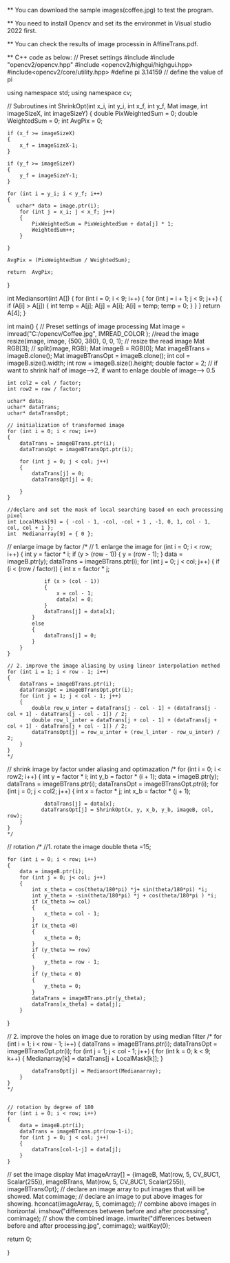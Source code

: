 ** You can download the sample images(coffee.jpg) to test the program.

** You need to install Opencv and set its the environmet in Visual studio 2022 first.

** You can check the results of image processin in AffineTrans.pdf.

** C++ code as below:
// Preset settings
#include <iostream>
#include "opencv2/opencv.hpp"
#include <opencv2/highgui/highgui.hpp>
#include<opencv2/core/utility.hpp>
#define pi  3.14159 // define the value of pi

using namespace std;
using namespace cv;

// Subroutines
int ShrinkOpt(int x_i, int y_i, int x_f, int y_f, Mat image, int imageSizeX, int imageSizeY)
{
    double PixWeightedSum = 0;
    double WeightedSum = 0;
    int AvgPix = 0;

    if (x_f >= imageSizeX)
    {
        x_f = imageSizeX-1;
    }

    if (y_f >= imageSizeY)
    {
        y_f = imageSizeY-1;
    }
    
    for (int i = y_i; i < y_f; i++)
    {
       uchar* data = image.ptr(i);
        for (int j = x_i; j < x_f; j++)
        {
            PixWeightedSum = PixWeightedSum + data[j] * 1;
            WeightedSum++;
        }

    }

    AvgPix = (PixWeightedSum / WeightedSum);
    
    return  AvgPix;
}

int Mediansort(int A[])
{
    for (int i = 0; i < 9; i++)
    {
        for (int j = i + 1; j < 9; j++)
        {
            if (A[i] > A[j])
            {
                int  temp = A[j];
                A[j] = A[i];
                A[i] = temp;
                temp = 0;
            }
        }
    }
    return A[4];
}

int main()
{
    // Preset settings of image processing
    Mat  image = imread("C:/opencv/Coffee.jpg", IMREAD_COLOR ); //read the image
    resize(image, image, {500, 380}, 0, 0, 1); // resize the read image
    Mat RGB[3]; // 
    split(image, RGB);
    Mat imageB = RGB[0];
    Mat imageBTrans = imageB.clone();
    Mat imageBTransOpt = imageB.clone();
    int col = imageB.size().width;
    int row = imageB.size().height;
    double  factor = 2; // if want to shrink half of image-->2, if want to enlage double of image--> 0.5
  
    int col2 = col / factor;
    int row2 = row / factor;
    
    uchar* data;
    uchar* dataTrans;
    uchar* dataTransOpt;

    // initialization of transformed image
    for (int i = 0; i < row; i++)
    {
        dataTrans = imageBTrans.ptr(i);
        dataTransOpt = imageBTransOpt.ptr(i);
  
        for (int j = 0; j < col; j++)
        {
            dataTrans[j] = 0;
            dataTransOpt[j] = 0;
          
        }
    }
    
    //declare and set the mask of local searching based on each processing pixel
    int LocalMask[9] = { -col - 1, -col, -col + 1 , -1, 0, 1, col - 1, col, col + 1 }; 
    int  Medianarray[9] = { 0 };

// enlarge image by factor 
    /*
   // 1. enlarge the image
    for (int i = 0; i < row; i++)
    {
        int y = factor * i;
        if (y > (row - 1))
        {
            y = (row - 1);
        }
        data = imageB.ptr(y);
        dataTrans = imageBTrans.ptr(i);
        for (int j = 0; j < col; j++)
        {
            if (i < (row / factor))
            {
                int x = factor * j;

                if (x > (col - 1))
                {
                    x = col - 1;
                    data[x] = 0;
                }
                dataTrans[j] = data[x];
            }
            else
            {
                dataTrans[j] = 0;
            }
        }
    }

    // 2. improve the image aliasing by using linear interpolation method 
    for (int i = 1; i < row - 1; i++)
    {
        dataTrans = imageBTrans.ptr(i);
        dataTransOpt = imageBTransOpt.ptr(i);
        for (int j = 1; j < col - 1; j++)
        {
            double row_u_inter = dataTrans[j - col - 1] + (dataTrans[j - col + 1] - dataTrans[j - col - 1]) / 2;
            double row_l_inter = dataTrans[j + col - 1] + (dataTrans[j + col + 1] - dataTrans[j + col - 1]) / 2;
            dataTransOpt[j] = row_u_inter + (row_l_inter - row_u_inter) / 2;
        }
    }
    */

// shrink image by factor under aliasing and optimazation
    /*
    for (int i = 0; i < row2;  i++)
    {
        int y = factor * i;
        int y_b = factor * (i + 1);
        data = imageB.ptr(y);
        dataTrans = imageBTrans.ptr(i);
        dataTransOpt = imageBTransOpt.ptr(i);
        for (int j = 0; j < col2;  j++)
        {
                int x = factor * j;
                int x_b = factor * (j + 1);

                dataTrans[j] = data[x];
               dataTransOpt[j] = ShrinkOpt(x, y, x_b, y_b, imageB, col, row);
        }
    }
    */


// rotation
    /*
    //1. rotate the image
    double theta =15;
  
    for (int i = 0; i < row; i++)
    {
        data = imageB.ptr(i);
        for (int j = 0; j< col; j++)
        {
            int x_theta = cos(theta/180*pi) *j+ sin(theta/180*pi) *i;
            int y_theta = -sin(theta/180*pi) *j + cos(theta/180*pi ) *i;
            if (x_theta >= col)
            {
                x_theta = col - 1;
            }
            if (x_theta <0)
            {
                x_theta = 0;
            }
            if (y_theta >= row)
            {
                y_theta = row - 1;
            }
            if (y_theta < 0)
            {
                y_theta = 0;
            }
            dataTrans = imageBTrans.ptr(y_theta);
            dataTrans[x_theta] = data[j];
        }

   }
   
   
// 2. improve the holes on image due to roration by using median filter
    /*
    for (int i = 1; i < row - 1; i++)
    {
        dataTrans = imageBTrans.ptr(i);
        dataTransOpt = imageBTransOpt.ptr(i);
        for (int j = 1; j < col - 1; j++)
        {
            for (int k = 0; k < 9; k++)
            {
                Medianarray[k] = dataTrans[j + LocalMask[k]];
            }

            dataTransOpt[j] = Mediansort(Medianarray);
        }
    }
    */


    // rotation by degree of 180
    for (int i = 0; i < row; i++)
    {
        data = imageB.ptr(i);
        dataTrans = imageBTrans.ptr(row-1-i);
        for (int j = 0; j < col; j++)
        {
            dataTrans[col-1-j] = data[j];
        }
    }

// set the image display
 Mat imageArray[] = {imageB, Mat(row, 5, CV_8UC1, Scalar(255)), imageBTrans, Mat(row, 5, CV_8UC1, Scalar(255)), imageBTransOpt}; // declare an image array to put images that will be showed.
 Mat comimage; // declare an image to put above images for showing.
 hconcat(imageArray, 5, comimage); // combine above images in horizontal.
 imshow("differences between before and after processing", comimage); // show the combined image.
 imwrite("differences between before and after processing.jpg", comimage);
 waitKey(0);
 
 return 0;

 }
 
